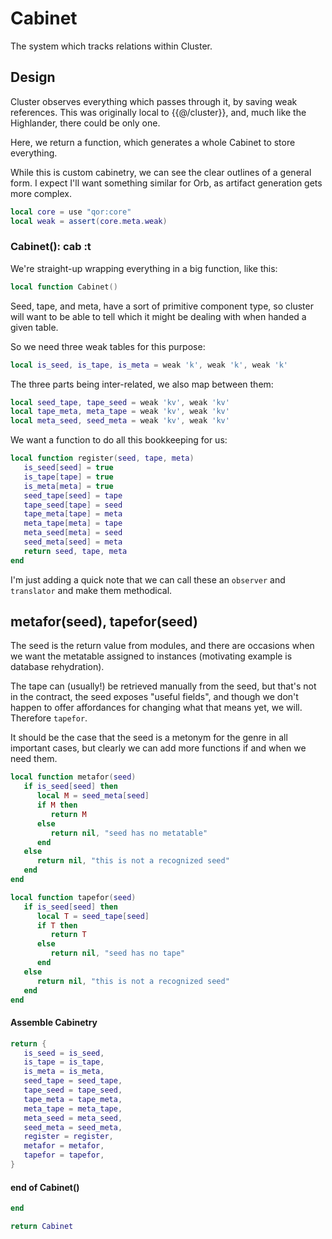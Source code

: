 # Cabinet


The system which tracks relations within Cluster\.


## Design

  Cluster observes everything which passes through it, by saving weak
references\.  This was originally local to \{\{@/cluster\}\}, and, much like the
Highlander, there could be only one\.

Here, we return a function, which generates a whole Cabinet to store
everything\.

While this is custom cabinetry, we can see the clear outlines of a general
form\.  I expect I'll want something similar for Orb, as artifact generation
gets more complex\.

```lua
local core = use "qor:core"
local weak = assert(core.meta.weak)
```



### Cabinet\(\): cab :t

We're straight\-up wrapping everything in a big function, like this:

```lua
local function Cabinet()
```

Seed, tape, and meta, have a sort of primitive component type, so cluster
will want to be able to tell which it might be dealing with when handed a
given table\.

So we need three weak tables for this purpose:

```lua
local is_seed, is_tape, is_meta = weak 'k', weak 'k', weak 'k'
```

The three parts being inter\-related, we also map between them:

```lua
local seed_tape, tape_seed = weak 'kv', weak 'kv'
local tape_meta, meta_tape = weak 'kv', weak 'kv'
local meta_seed, seed_meta = weak 'kv', weak 'kv'
```

We want a function to do all this bookkeeping for us:

```lua
local function register(seed, tape, meta)
   is_seed[seed] = true
   is_tape[tape] = true
   is_meta[meta] = true
   seed_tape[seed] = tape
   tape_seed[tape] = seed
   tape_meta[tape] = meta
   meta_tape[meta] = tape
   meta_seed[meta] = seed
   seed_meta[seed] = meta
   return seed, tape, meta
end
```

I'm just adding a quick note that we can call these an `observer` and
`translator` and make them methodical\.


## metafor\(seed\), tapefor\(seed\)

The seed is the return value from modules, and there are occasions when we
want the metatable assigned to instances \(motivating example is database
rehydration\)\.

The tape can \(usually\!\) be retrieved manually from the seed, but that's not
in the contract, the seed exposes "useful fields", and though we don't happen
to offer affordances for changing what that means yet, we will\.  Therefore
`tapefor`\.

It should be the case that the seed is a metonym for the genre in all
important cases, but clearly we can add more functions if and when we need
them\.

```lua
local function metafor(seed)
   if is_seed[seed] then
      local M = seed_meta[seed]
      if M then
         return M
      else
         return nil, "seed has no metatable"
      end
   else
      return nil, "this is not a recognized seed"
   end
end

local function tapefor(seed)
   if is_seed[seed] then
      local T = seed_tape[seed]
      if T then
         return T
      else
         return nil, "seed has no tape"
      end
   else
      return nil, "this is not a recognized seed"
   end
end
```


#### Assemble Cabinetry

```lua
return {
   is_seed = is_seed,
   is_tape = is_tape,
   is_meta = is_meta,
   seed_tape = seed_tape,
   tape_seed = tape_seed,
   tape_meta = tape_meta,
   meta_tape = meta_tape,
   meta_seed = meta_seed,
   seed_meta = seed_meta,
   register = register,
   metafor = metafor,
   tapefor = tapefor,
}
```


#### end of Cabinet\(\)

```lua
end
```

```lua
return Cabinet
```
